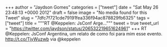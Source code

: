 
+++
author = "Jaydson Gomes"
categories = ["tweet"]
date = "Sat May 26 23:48:13 +0000 2012"
draft = false
image = "No media found for this Tweet"
slug = "7dfc7f721cde79191fea336f94ac878829fb6325"
tags = ["tweet"]
title = """RT @Keppelen: JsConf Arge..."""
tweet = true
tweet_url = "https://twitter.com/jaydson/status/206532219651624961"
+++
RT @Keppelen: JsConf Argentina, um relato de como foi para mim esse evento. http://t.co/TjyWuzwb via @keppelen
